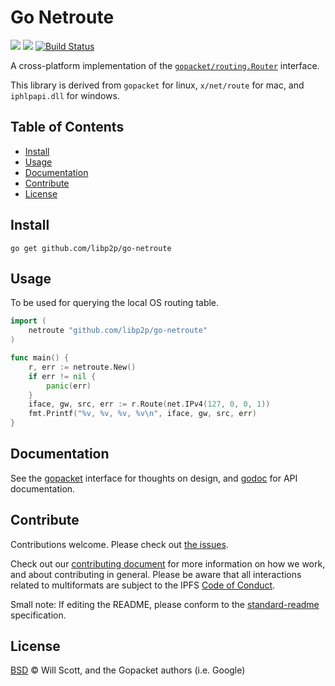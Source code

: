 Go Netroute
===

[![](https://img.shields.io/badge/made%20by-Protocol%20Labs-blue.svg?style=flat-square)](http://protocol.ai)
[![](https://img.shields.io/badge/project-libp2p-yellow.svg?style=flat-square)](http://github.com/libp2p/libp2p)
[![Build Status](https://travis-ci.com/libp2p/go-netroute.svg?branch=master)](https://travis-ci.com/libp2p/go-netroute)

A cross-platform implementation of the [`gopacket/routing.Router`](https://godoc.org/github.com/google/gopacket/routing#Router) interface.

This library is derived from `gopacket` for linux, `x/net/route` for mac, and `iphlpapi.dll` for windows.

## Table of Contents

- [Install](#install)
- [Usage](#usage)
- [Documentation](#documentation)
- [Contribute](#contribute)
- [License](#license)

## Install

```
go get github.com/libp2p/go-netroute
```

## Usage

To be used for querying the local OS routing table.

```go
import (
    netroute "github.com/libp2p/go-netroute"
)

func main() {
    r, err := netroute.New()
    if err != nil {
        panic(err)
    }
    iface, gw, src, err := r.Route(net.IPv4(127, 0, 0, 1))
    fmt.Printf("%v, %v, %v, %v\n", iface, gw, src, err)
}
```

## Documentation

See the [gopacket](https://github.com/google/gopacket/blob/master/routing/) interface for thoughts on design,
and [godoc](https://godoc.org/github.com/libp2p/go-netroute) for API documentation.

## Contribute

Contributions welcome. Please check out [the issues](https://github.com/libp2p/go-netroute/issues).

Check out our [contributing document](https://github.com/libp2p/community/blob/master/contributing.md) for more information on how we work, and about contributing in general. Please be aware that all interactions related to multiformats are subject to the IPFS [Code of Conduct](https://github.com/ipfs/community/blob/master/code-of-conduct.md).

Small note: If editing the README, please conform to the [standard-readme](https://github.com/RichardLitt/standard-readme) specification.

## License

[BSD](LICENSE) © Will Scott, and the Gopacket authors (i.e. Google)
